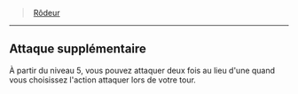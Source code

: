 ﻿---
!ClassFeatureItem
Id: ranger_hd.md#attaque-supplémentaire
ParentLink: ranger_hd.md#rôdeur
Name: Attaque supplémentaire
ParentName: Rôdeur
NameLevel: 2
Attributes: {}
---
> [Rôdeur](hd_ranger.md)

---

## Attaque supplémentaire

À partir du niveau 5, vous pouvez attaquer deux fois au lieu d'une quand vous choisissez l'action attaquer lors de votre tour.

